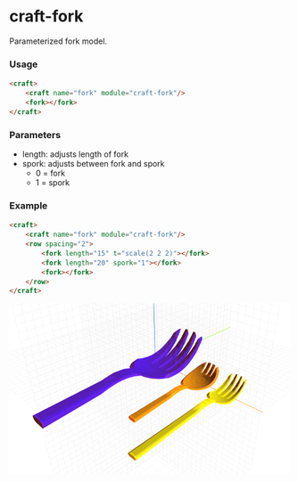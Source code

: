 # craft-fork

Parameterized fork model.

### Usage
```html
<craft>
    <craft name="fork" module="craft-fork"/>
    <fork></fork>
</craft>
```

### Parameters
- length: adjusts length of fork
- spork: adjusts between fork and spork
    - 0 = fork
    - 1 = spork

### Example
```html
<craft>
    <craft name="fork" module="craft-fork"/>
    <row spacing="2">
        <fork length="15" t="scale(2 2 2)"></fork>
        <fork length="20" spork="1"></fork>
        <fork></fork>
    </row>
</craft>
```

![example](example.png)